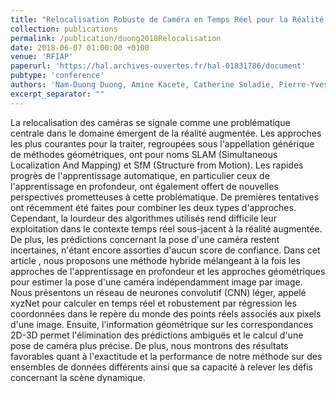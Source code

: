 ```yaml
---
title: "Relocalisation Robuste de Caméra en Temps Réel pour la Réalité Augmentée par une Approche Hybride combinant Réseaux de Neurones et Méthodes Géométriques"
collection: publications
permalink: /publication/duong2018Relocalisation
date: 2018-06-07 01:00:00 +0100
venue: 'RFIAP'
paperurl: 'https://hal.archives-ouvertes.fr/hal-01831786/document'
pubtype: 'conference'
authors: 'Nam-Duong Duong, Amine Kacete, Catherine Soladie, Pierre-Yves Richard, Jérôme Royan'
excerpt_separator: ""
---
```

La relocalisation des caméras se signale comme une problématique centrale dans le domaine émergent de la réalité augmentée. Les approches les plus courantes pour la traiter, regroupées sous l'appellation générique de méthodes géométriques, ont pour noms SLAM (Simultaneous Localization And Mapping) et SfM (Structure from Motion). Les rapides progrès de l'apprentissage automatique, en particulier ceux de l'apprentissage en profondeur, ont également offert de nouvelles perspectives prometteuses à cette problématique. De premières tentatives ont récemment été faites pour combiner les deux types d'approches. Cependant, la lourdeur des algorithmes utilisés rend difficile leur exploitation dans le contexte temps réel sous-jacent à la réalité augmentée. De plus, les prédictions concernant la pose d'une caméra restent incertaines, n'étant encore assorties d'aucun score de confiance. Dans cet article , nous proposons une méthode hybride mélangeant à la fois les approches de l'apprentissage en profondeur et les approches géométriques pour estimer la pose d'une caméra indépendamment image par image. Nous présentons un réseau de neurones convolutif (CNN) léger, appelé xyzNet pour calculer en temps réel et robustement par régression les coordonnées dans le repère du monde des points réels associés aux pixels d'une image. Ensuite, l'information géométrique sur les correspondances 2D-3D permet l'élimination des prédictions ambiguës et le calcul d'une pose de caméra plus précise. De plus, nous montrons des résultats favorables quant à l'exactitude et la performance de notre méthode sur des ensembles de données différents ainsi que sa capacité à relever les défis concernant la scène dynamique.